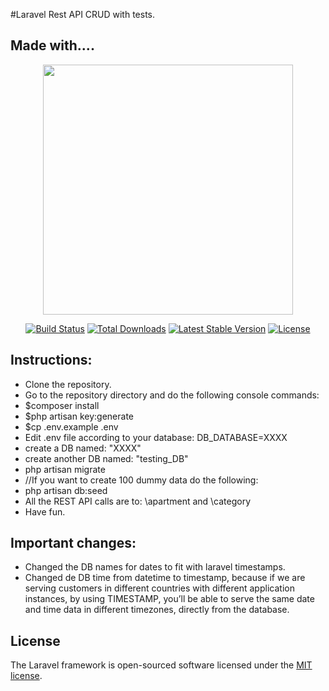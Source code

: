 #Laravel Rest API CRUD with tests.

## Made with....

<p align="center"><a href="https://laravel.com" target="_blank"><img src="https://raw.githubusercontent.com/laravel/art/master/logo-lockup/5%20SVG/2%20CMYK/1%20Full%20Color/laravel-logolockup-cmyk-red.svg" width="400"></a></p>

<p align="center">
<a href="https://travis-ci.org/laravel/framework"><img src="https://travis-ci.org/laravel/framework.svg" alt="Build Status"></a>
<a href="https://packagist.org/packages/laravel/framework"><img src="https://poser.pugx.org/laravel/framework/d/total.svg" alt="Total Downloads"></a>
<a href="https://packagist.org/packages/laravel/framework"><img src="https://poser.pugx.org/laravel/framework/v/stable.svg" alt="Latest Stable Version"></a>
<a href="https://packagist.org/packages/laravel/framework"><img src="https://poser.pugx.org/laravel/framework/license.svg" alt="License"></a>
</p>



## Instructions:

- Clone the repository.
- Go to the repository directory and do the following console commands:
- $composer install
- $php artisan key:generate
- $cp .env.example .env
- Edit .env file according to your database: DB_DATABASE=XXXX
- create a DB named: "XXXX"
- create another DB named: "testing_DB"
- php artisan migrate
- //If you want to create 100 dummy data do the following:
- php artisan db:seed 
- All the REST API calls are to: \apartment and \category
- Have fun.

## Important changes:

- Changed the DB names for dates to fit with laravel timestamps.
- Changed de DB time from datetime to timestamp, because if we are serving customers in different countries with different application instances, by using TIMESTAMP, you’ll be able to serve the same date and time data in different timezones, directly from the database.


## License

The Laravel framework is open-sourced software licensed under the [MIT license](https://opensource.org/licenses/MIT).
